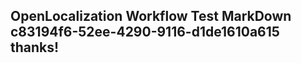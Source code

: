 <properties
ms.topic="hero-topic"
ms.test1="hero-topic"
ms.test2="test"/>

## OpenLocalization Workflow Test MarkDown c83194f6-52ee-4290-9116-d1de1610a615 thanks!
